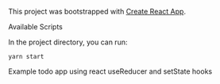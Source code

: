 This project was bootstrapped with [Create React App](https://github.com/facebook/create-react-app).

Available Scripts

In the project directory, you can run:

`yarn start`

Example todo app using react useReducer and setState hooks